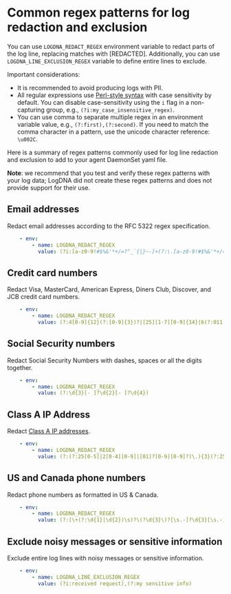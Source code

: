 # Common regex patterns for log redaction and exclusion

You can use `LOGDNA_REDACT_REGEX` environment variable to redact parts of the log line, replacing matches with
[REDACTED]. Additionally, you can use `LOGDNA_LINE_EXCLUSION_REGEX` variable to define entire lines to exclude.

Important considerations:

- It is recommended to avoid producing logs with PII.
- All regular expressions use [Perl-style syntax][regex-syntax] with case sensitivity by default. You can disable
case-sensitivity using the `i` flag in a non-capturing group, e.g., `(?i:my_case_insensitive_regex)`.
- You can use comma to separate multiple regex in an environment variable value, e.g., `(?:first),(?:second)`. If
you need to match the comma character in a pattern, use the unicode character reference: `\u002C`.

Here is a summary of regex patterns commonly used for log line redaction and exclusion to add to your agent DaemonSet
yaml file.

**Note**: we recommend that you test and verify these regex patterns with your log data; LogDNA did not create these regex patterns and does not provide support for their use.

## Email addresses

Redact email addresses according to the RFC 5322 regex specification.

```yaml
    - env:
        - name: LOGDNA_REDACT_REGEX
          value: (?i:[a-z0-9!#$%&'*+/=?^_`{|}~-]+(?:\.[a-z0-9!#$%&'*+/=?^_`{|}~-]+)*|"(?:[\x01-\x08\x0b\x0c\x0e-\x1f\x21\x23-\x5b\x5d-\x7f]|\\[\x01-\x09\x0b\x0c\x0e-\x7f])*")@(?:(?:[a-z0-9](?:[a-z0-9-]*[a-z0-9])?\.)+[a-z0-9](?:[a-z0-9-]*[a-z0-9])?|\[(?:(?:(2(5[0-5]|[0-4][0-9])|1[0-9][0-9]|[1-9]?[0-9]))\.){3}(?:(2(5[0-5]|[0-4][0-9])|1[0-9][0-9]|[1-9]?[0-9])|[a-z0-9-]*[a-z0-9]:(?:[\x01-\x08\x0b\x0c\x0e-\x1f\x21-\x5a\x53-\x7f]|\\[\x01-\x09\x0b\x0c\x0e-\x7f])+)\])
```

## Credit card numbers

Redact Visa, MasterCard, American Express, Diners Club, Discover, and JCB credit card numbers.

```yaml
    - env:
        - name: LOGDNA_REDACT_REGEX
          value: (?:4[0-9]{12}(?:[0-9]{3})?|[25][1-7][0-9]{14}|6(?:011|5[0-9][0-9])[0-9]{12}|3[47][0-9]{13}|3(?:0[0-5]|[68][0-9])[0-9]{11}|(?:2131|1800|35\d{3})\d{11})
```

## Social Security numbers

Redact Social Security Numbers with dashes, spaces or all the digits together.

```yaml
    - env:
        - name: LOGDNA_REDACT_REGEX
          value: (?:\d{3}[- ]?\d{2}[- ]?\d{4})
```

## Class A IP Address

Redact [Class A IP addresses][ip-classes].

```yaml
    - env:
        - name: LOGDNA_REDACT_REGEX
          value: (?:(?:25[0-5]|2[0-4][0-9]|[01]?[0-9][0-9]?)\.){3}(?:25[0-5]|2[0-4][0-9]|[01]?[0-9][0-9]?)
```

## US and Canada phone numbers

Redact phone numbers as formatted in US & Canada.

```yaml
    - env:
        - name: LOGDNA_REDACT_REGEX
          value: (?:(\+(?:\d{1}|\d{2})\s)?\(?\d{3}\)?[\s.-]?\d{3}[\s.-]?\d{4})
```

## Exclude noisy messages or sensitive information

Exclude entire log lines with noisy messages or sensitive information.

```yaml
    - env:
        - name: LOGDNA_LINE_EXCLUSION_REGEX
          value: (?i:received request),(?:my sensitive info)
```

[ip-classes]: https://en.wikipedia.org/wiki/Classful_network#Introduction_of_address_classes
[regex-syntax]: https://docs.rs/regex/1.4.5/regex/#syntax
